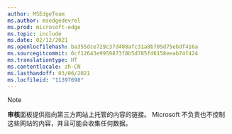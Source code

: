 ```yaml
---
author: MSEdgeTeam
ms.author: msedgedevrel
ms.prod: microsoft-edge
ms.topic: include
ms.date: 02/12/2021
ms.openlocfilehash: ba355dce729c37d408afc31a8b705d75ebdf416a
ms.sourcegitcommit: 6cf12643e9959873f8b5d785fd6158eeab74f424
ms.translationtype: HT
ms.contentlocale: zh-CN
ms.lasthandoff: 03/06/2021
ms.locfileid: "11397698"
---
```

> [!NOTE]
> **审核**面板提供指向第三方网站上托管的内容的链接。  Microsoft 不负责也不控制这些网站的内容，并且可能会收集任何数据。  
> 

<!-- links -->  
